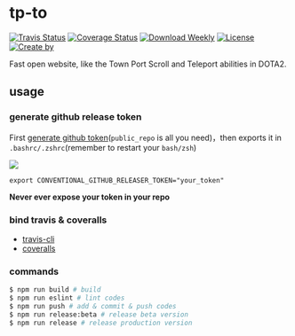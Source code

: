 # tp-to

[![Travis Status](https://img.shields.io/travis/kingback/tp-to.svg)](https://travis-ci.com/github/kingback/tp-to)
[![Coverage Status](https://coveralls.io/repos/github/kingback/tp-to/badge.svg?branch=main)](https://coveralls.io/github/kingback/tp-to?branch=main)
[![Download Weekly](https://img.shields.io/npm/dw/tp-to.svg?sanitize=true)](https://npmcharts.com/compare/tp-to?minimal=true)
[![License](https://img.shields.io/npm/l/tp-to.svg?sanitize=true)](https://github.com/kingback/tp-to)
[![Create by](https://img.shields.io/badge/by-kingback-green)](https://github.com/kingback)

Fast open website, like the Town Port Scroll and Teleport abilities in DOTA2.

## usage

### generate github release token

First [generate github token](https://github.com/settings/tokens/new)(`public_repo` is all you need)，then exports it in `.bashrc/.zshrc`(remember to restart your `bash/zsh`)

![](https://gw.alicdn.com/tfs/TB11BzS2FT7gK0jSZFpXXaTkpXa-2034-1020.png)

```
export CONVENTIONAL_GITHUB_RELEASER_TOKEN="your_token"
```

**Never ever expose your token in your repo**

### bind travis & coveralls

* [travis-cli](https://travis-ci.com/)
* [coveralls](https://coveralls.io/)

### commands

```bash
$ npm run build # build
$ npm run eslint # lint codes
$ npm run push # add & commit & push codes
$ npm run release:beta # release beta version
$ npm run release # release production version
```